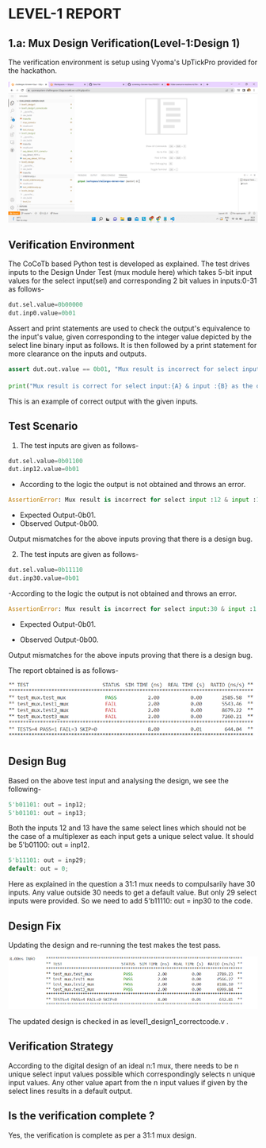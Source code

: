 # LEVEL-1 REPORT 
## 1.a: Mux Design Verification(Level-1:Design 1)
The verification environment is setup using Vyoma's UpTickPro provided for the hackathon.

![Image Link](https://github.com/vyomasystems-lab/challenges-Amreen-Kaur/blob/master/images/ss.jpg)

## Verification Environment
The CoCoTb based Python test is developed as explained. The test drives inputs to the Design Under Test (mux module here) which takes 5-bit input values for the select input(sel) and corresponding 2 bit values in inputs:0-31 as follows-
```python
dut.sel.value=0b00000
dut.inp0.value=0b01
```
Assert and print statements are used to check the output's equivalence to the input's value, given corresponding to the integer value depicted by the select line binary input as follows. It is then followed by a print statement for more clearance on the inputs and outputs.
```python
assert dut.out.value == 0b01, "Mux result is incorrect for select input:{A} & input :{B} as the output is not :{C} rather it is {D}".format(A = int(dut.sel.value),B = int(dut.inp0.value),C = int(dut.inp0.value),D = int(dut.out.value))

print("Mux result is correct for select input:{A} & input :{B} as the output is :{C} and not {D}".format(A = int(dut.sel.value),B = int(dut.inp0.value),C = int(dut.out.value),D = int(dut.inp17.value)))
```
This is an example of correct output with the given inputs.
## Test Scenario
1. The test inputs are given as follows-
```python
dut.sel.value=0b01100
dut.inp12.value=0b01
```
- According to the logic the output is not obtained and throws an error.
```python
AssertionError: Mux result is incorrect for select input :12 & input :1 as the output is not :1 rather it is 00.
```
- Expected Output-0b01.
- Observed Output-0b00.

Output mismatches for the above inputs proving that there is a design bug.

2. The test inputs are given as follows-
```python
dut.sel.value=0b11110
dut.inp30.value=0b01  
```
-According to the logic the output is not obtained and throws an error.
```python
AssertionError: Mux result is incorrect for select input:30 & input :1 as the output is not :1.
```
- Expected Output-0b01.

- Observed Output-0b00.

Output mismatches for the above inputs proving that there is a design bug.

The report obtained is as follows-

![Image Link](https://github.com/vyomasystems-lab/challenges-Amreen-Kaur/blob/master/images/mux.png)

## Design Bug
Based on the above test input and analysing the design, we see the following-
```verilog
5'b01101: out = inp12;
5'b01101: out = inp13;
```
Both the inputs 12 and 13 have the same select lines which should not be the case of a multiplexer as each input gets a unique select value.
It should be 5'b01100: out = inp12.
```verilog
5'b11101: out = inp29;
default: out = 0;
```
Here as explained in the question a 31:1 mux needs to compulsarily have 30 inputs. Any value outside 30 needs to get a default value. But only 29 select inputs were provided. So we need to add 5'b11110: out = inp30 to the code.
## Design Fix
Updating the design and re-running the test makes the test pass.

![Image Link](https://github.com/vyomasystems-lab/challenges-Amreen-Kaur/blob/master/images/mux%20corrected.png)

The updated design is checked in as level1_design1_correctcode.v .

## Verification Strategy
According to the digital design of an ideal n:1 mux, there needs to be n unique select input values possible which correspondingly selects n unique input values. Any other value apart from the n input values if given by the select lines results in a default output.

## Is the verification complete ?
Yes, the verification is complete as per a 31:1 mux design.



